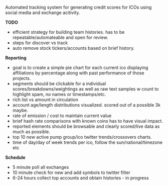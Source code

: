 Automated tracking system for generating credit scores for ICOs using social media and exchange acitivity.

**TODO**

* efficient strategy for building team histories. has to be repeatable/automateable and open for review.
* steps for discover vs track 
* auto remove stock tickers/accounts based on brief history.


**Reporting**

* goal is to create a  simple pie chart for each current ico displaying affiliations by percentage along with  past performance of those projects.
* segments should be clickable for a individual scores/breakdowns/weightings as well as raw text samples w count to highlight spam, no names or timestamps/etc.
* rich list vs amount in circulation
* account age/length distributions visualized. scored out of a possible 3k maybe.
* rate of emission / cost to maintain current value
* brief hash rate comparisons with known coins has to have visual impact.
* reported elements should be browsable and clearly scored/live data as much as possible.
* top 10 *new* active pump group/ico twitter trends/crossovers charts.
* time of day/day of week trends per ico, follow the sun/national/timezone etc


**Schedule**

* 5 minute poll all exchanges
* 10 minute check for new and add symbols to twitter filter
* 6-24 hours collect top accounts and obtain histories - in progress
